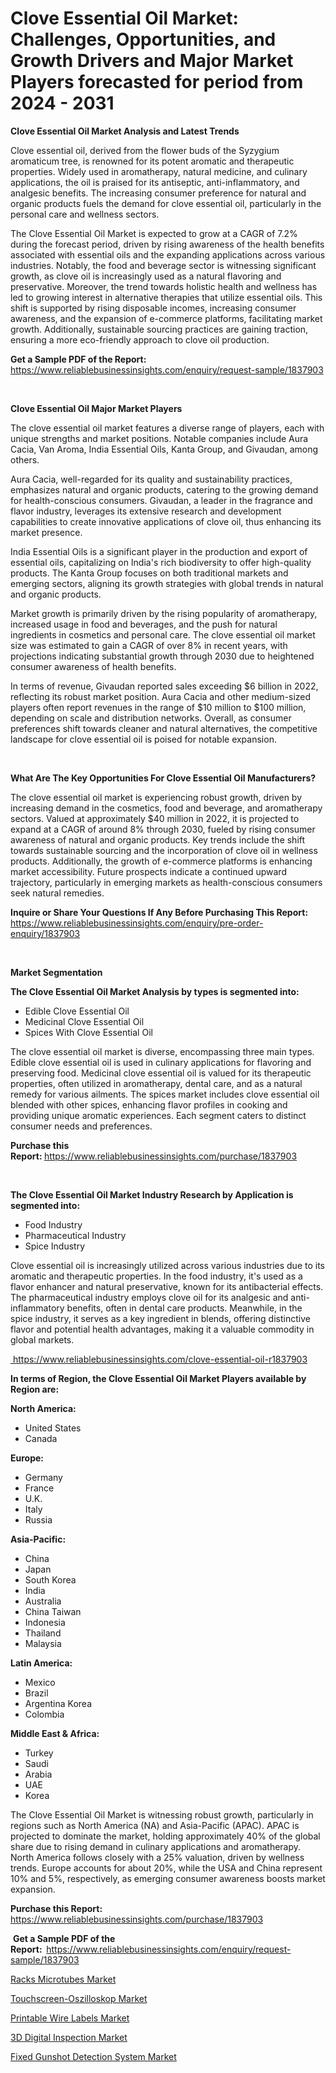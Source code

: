 <p><h1>Clove Essential Oil Market: Challenges, Opportunities, and Growth Drivers and Major Market Players forecasted for period from 2024 - 2031</h1></p><p><strong>Clove Essential Oil Market Analysis and Latest Trends</strong></p>
<p><p>Clove essential oil, derived from the flower buds of the Syzygium aromaticum tree, is renowned for its potent aromatic and therapeutic properties. Widely used in aromatherapy, natural medicine, and culinary applications, the oil is praised for its antiseptic, anti-inflammatory, and analgesic benefits. The increasing consumer preference for natural and organic products fuels the demand for clove essential oil, particularly in the personal care and wellness sectors.</p><p>The Clove Essential Oil Market is expected to grow at a CAGR of 7.2% during the forecast period, driven by rising awareness of the health benefits associated with essential oils and the expanding applications across various industries. Notably, the food and beverage sector is witnessing significant growth, as clove oil is increasingly used as a natural flavoring and preservative. Moreover, the trend towards holistic health and wellness has led to growing interest in alternative therapies that utilize essential oils. This shift is supported by rising disposable incomes, increasing consumer awareness, and the expansion of e-commerce platforms, facilitating market growth. Additionally, sustainable sourcing practices are gaining traction, ensuring a more eco-friendly approach to clove oil production.</p></p>
<p><strong>Get a Sample PDF of the Report:&nbsp;</strong> <a href="https://www.reliablebusinessinsights.com/enquiry/request-sample/1837903?utm_campaign=1113&utm_medium=2&utm_source=Github&utm_content=ia&utm_term=09112024&utm_id=clove-essential-oil">https://www.reliablebusinessinsights.com/enquiry/request-sample/1837903</a></p>
<p>&nbsp;</p>
<p><strong>Clove Essential Oil Major Market Players</strong></p>
<p><p>The clove essential oil market features a diverse range of players, each with unique strengths and market positions. Notable companies include Aura Cacia, Van Aroma, India Essential Oils, Kanta Group, and Givaudan, among others. </p><p>Aura Cacia, well-regarded for its quality and sustainability practices, emphasizes natural and organic products, catering to the growing demand for health-conscious consumers. Givaudan, a leader in the fragrance and flavor industry, leverages its extensive research and development capabilities to create innovative applications of clove oil, thus enhancing its market presence.</p><p>India Essential Oils is a significant player in the production and export of essential oils, capitalizing on India's rich biodiversity to offer high-quality products. The Kanta Group focuses on both traditional markets and emerging sectors, aligning its growth strategies with global trends in natural and organic products.</p><p>Market growth is primarily driven by the rising popularity of aromatherapy, increased usage in food and beverages, and the push for natural ingredients in cosmetics and personal care. The clove essential oil market size was estimated to gain a CAGR of over 8% in recent years, with projections indicating substantial growth through 2030 due to heightened consumer awareness of health benefits.</p><p>In terms of revenue, Givaudan reported sales exceeding $6 billion in 2022, reflecting its robust market position. Aura Cacia and other medium-sized players often report revenues in the range of $10 million to $100 million, depending on scale and distribution networks. Overall, as consumer preferences shift towards cleaner and natural alternatives, the competitive landscape for clove essential oil is poised for notable expansion.</p></p>
<p>&nbsp;</p>
<p><strong>What Are The Key Opportunities For Clove Essential Oil Manufacturers?</strong></p>
<p><p>The clove essential oil market is experiencing robust growth, driven by increasing demand in the cosmetics, food and beverage, and aromatherapy sectors. Valued at approximately $40 million in 2022, it is projected to expand at a CAGR of around 8% through 2030, fueled by rising consumer awareness of natural and organic products. Key trends include the shift towards sustainable sourcing and the incorporation of clove oil in wellness products. Additionally, the growth of e-commerce platforms is enhancing market accessibility. Future prospects indicate a continued upward trajectory, particularly in emerging markets as health-conscious consumers seek natural remedies.</p></p>
<p><strong>Inquire or Share Your Questions If Any Before Purchasing This Report:</strong> <a href="https://www.reliablebusinessinsights.com/enquiry/pre-order-enquiry/1837903?utm_campaign=1113&utm_medium=2&utm_source=Github&utm_content=ia&utm_term=09112024&utm_id=clove-essential-oil">https://www.reliablebusinessinsights.com/enquiry/pre-order-enquiry/1837903</a></p>
<p>&nbsp;</p>
<p><strong>Market Segmentation</strong></p>
<p><strong>The Clove Essential Oil Market Analysis by types is segmented into:</strong></p>
<p><ul><li>Edible Clove Essential Oil</li><li>Medicinal Clove Essential Oil</li><li>Spices With Clove Essential Oil</li></ul></p>
<p><p>The clove essential oil market is diverse, encompassing three main types. Edible clove essential oil is used in culinary applications for flavoring and preserving food. Medicinal clove essential oil is valued for its therapeutic properties, often utilized in aromatherapy, dental care, and as a natural remedy for various ailments. The spices market includes clove essential oil blended with other spices, enhancing flavor profiles in cooking and providing unique aromatic experiences. Each segment caters to distinct consumer needs and preferences.</p></p>
<p><strong>Purchase this Report:&nbsp;</strong><a href="https://www.reliablebusinessinsights.com/purchase/1837903?utm_campaign=1113&utm_medium=2&utm_source=Github&utm_content=ia&utm_term=09112024&utm_id=clove-essential-oil">https://www.reliablebusinessinsights.com/purchase/1837903</a></p>
<p>&nbsp;</p>
<p><strong>The Clove Essential Oil Market Industry Research by Application is segmented into:</strong></p>
<p><ul><li>Food Industry</li><li>Pharmaceutical Industry</li><li>Spice Industry</li></ul></p>
<p><p>Clove essential oil is increasingly utilized across various industries due to its aromatic and therapeutic properties. In the food industry, it's used as a flavor enhancer and natural preservative, known for its antibacterial effects. The pharmaceutical industry employs clove oil for its analgesic and anti-inflammatory benefits, often in dental care products. Meanwhile, in the spice industry, it serves as a key ingredient in blends, offering distinctive flavor and potential health advantages, making it a valuable commodity in global markets.</p></p>
<p><a href="https://www.reliablebusinessinsights.com/clove-essential-oil-r1837903?utm_campaign=1113&utm_medium=2&utm_source=Github&utm_content=ia&utm_term=09112024&utm_id=clove-essential-oil">&nbsp;https://www.reliablebusinessinsights.com/clove-essential-oil-r1837903</a></p>
<p><strong>In terms of Region, the Clove Essential Oil Market Players available by Region are:</strong></p>
<p>
    <p> <strong> North America: </strong>
        <ul>
            <li>United States</li>
            <li>Canada</li>
        </ul>
        </p> 
    <p> <strong> Europe: </strong>
        <ul>
            <li>Germany</li>
            <li>France</li>
            <li>U.K.</li>
            <li>Italy</li>
            <li>Russia</li>
        </ul>
        </p> 
    <p> <strong> Asia-Pacific: </strong>
        <ul>
            <li>China</li>
            <li>Japan</li>
            <li>South Korea</li>
            <li>India</li>
            <li>Australia</li>
            <li>China Taiwan</li>
            <li>Indonesia</li>
            <li>Thailand</li>
            <li>Malaysia</li>
        </ul>
        </p> 
    <p> <strong> Latin America: </strong>
        <ul>
            <li>Mexico</li>
            <li>Brazil</li>
            <li>Argentina Korea</li>
            <li>Colombia</li>
        </ul>
        </p> 
    <p> <strong> Middle East & Africa: </strong>
        <ul>
            <li>Turkey</li>
            <li>Saudi</li>
            <li>Arabia</li>
            <li>UAE</li>
            <li>Korea</li>
        </ul>
    </p>
    </p>
<p><p>The Clove Essential Oil Market is witnessing robust growth, particularly in regions such as North America (NA) and Asia-Pacific (APAC). APAC is projected to dominate the market, holding approximately 40% of the global share due to rising demand in culinary applications and aromatherapy. North America follows closely with a 25% valuation, driven by wellness trends. Europe accounts for about 20%, while the USA and China represent 10% and 5%, respectively, as emerging consumer awareness boosts market expansion.</p></p>
<p><strong>Purchase this Report: </strong><a href="https://www.reliablebusinessinsights.com/purchase/1837903?utm_campaign=1113&utm_medium=2&utm_source=Github&utm_content=ia&utm_term=09112024&utm_id=clove-essential-oil">https://www.reliablebusinessinsights.com/purchase/1837903</a></p>
<p>&nbsp;<strong>Get a Sample PDF of the Report:&nbsp;&nbsp;</strong><a href="https://www.reliablebusinessinsights.com/enquiry/request-sample/1837903?utm_campaign=1113&utm_medium=2&utm_source=Github&utm_content=ia&utm_term=09112024&utm_id=clove-essential-oil">https://www.reliablebusinessinsights.com/enquiry/request-sample/1837903</a></p>
<p><strong></strong></p>
<p><p><a href="https://issuu.com/reportprime-2/docs/racks-microtubes-market-size-2030.p_9710b70cc27638?utm_campaign=1113&utm_medium=2&utm_source=Github&utm_content=ia&utm_term=09112024&utm_id=clove-essential-oil">Racks Microtubes Market</a></p><p><a href="https://issuu.com/reportprime-2/docs/touchscreen-oszilloskop-market-size_1f7068d32fc204?utm_campaign=1113&utm_medium=2&utm_source=Github&utm_content=ia&utm_term=09112024&utm_id=clove-essential-oil">Touchscreen-Oszilloskop Market</a></p><p><a href="https://github.com/keitelmoprotinu/Market-Research-Report-List-1/blob/main/printable-wire-labels-market.md?utm_campaign=1113&utm_medium=2&utm_source=Github&utm_content=ia&utm_term=09112024&utm_id=clove-essential-oil">Printable Wire Labels Market</a></p><p><a href="https://www.linkedin.com/pulse/3d-digital-inspection-spectrum-usage-patterns-sector-evolution-ry40f?utm_campaign=1113&utm_medium=2&utm_source=Github&utm_content=ia&utm_term=09112024&utm_id=clove-essential-oil">3D Digital Inspection Market</a></p><p><a href="https://www.linkedin.com/pulse/digital-transformation-fixed-gunshot-detection-system-industry-l2ivf?utm_campaign=1113&utm_medium=2&utm_source=Github&utm_content=ia&utm_term=09112024&utm_id=clove-essential-oil">Fixed Gunshot Detection System Market</a></p></p>
